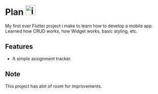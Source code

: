 # Plan <img width="32" height="32" alt="image" src="https://github.com/user-attachments/assets/31b385d0-6aa7-42bb-872d-0455b86c61c2" />

My first ever Flutter project i make to learn how to develop a mobile app. Learned how CRUD works, how Widget works, basic styling, etc.

## Features
- A simple assignment tracker.

## Note
This project has alot of room for improvements.

